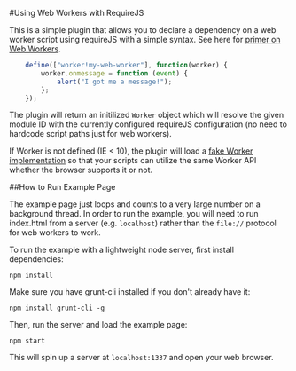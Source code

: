 #Using Web Workers with RequireJS

This is a simple plugin that allows you to declare a dependency on a web worker script using requireJS with a simple syntax. See here for [primer on Web Workers](https://developer.mozilla.org/en-US/docs/DOM/Using_web_workers).

```javascript
    define(["worker!my-web-worker"], function(worker) {
		worker.onmessage = function (event) {
			alert("I got me a message!");
		};
	});
```

The plugin will return an initilized `Worker` object which will resolve the given module ID with the currently configured requireJS configuration (no need to hardcode script paths just for web workers).

If Worker is not defined (IE < 10), the plugin will load a [fake Worker implementation](http://code.google.com/p/fakeworker-js/) so that your scripts can utilize the same Worker API whether the browser supports it or not.

##How to Run Example Page

The example page just loops and counts to a very large number on a background thread. In order to run the example, you will need to run index.html from a server (e.g. `localhost`) rather than the `file://` protocol for web workers to work.

To run the example with a lightweight node server, first install dependencies:

```
npm install
```

Make sure you have grunt-cli installed if you don't already have it:

```
npm install grunt-cli -g
```

Then, run the server and load the example page:

```
npm start
```

This will spin up a server at `localhost:1337` and open your web browser.
